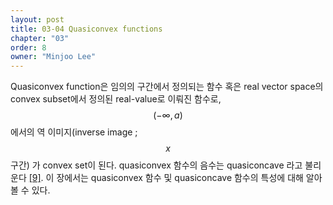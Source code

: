 ```yaml
---
layout: post
title: 03-04 Quasiconvex functions
chapter: "03"
order: 8
owner: "Minjoo Lee"
---
```

Quasiconvex function은 임의의 구간에서 정의되는 함수 혹은 real vector space의 convex subset에서 정의된 real-value로 이뤄진 함수로,
$$(-\infty, a)$$에서의 역 이미지(inverse image ; $$x$$구간) 가 convex set이 된다.
quasiconvex 함수의 음수는 quasiconcave 라고 불리운다 [[9]](https://en.wikipedia.org/wiki/Quasiconvex_function).
이 장에서는 quasiconvex 함수 및 quasiconcave 함수의 특성에 대해 알아볼 수 있다.
